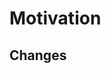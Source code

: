 # Motivation
<!-- Why am I doing this -->


## Changes
<!-- Bits between these two tags can be used as the squash_merge_commit_message when the PR is
     approved and merged if you're using https://github.com/quotidian-ennui/gh-squash-merge -->
<!-- SQUASH_MERGE_START -->

<!-- SQUASH_MERGE_END -->

